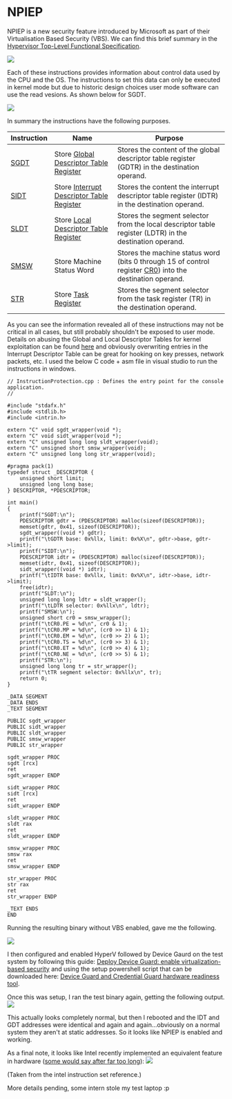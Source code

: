 # NPIEP

NPIEP is a new security feature introduced by Microsoft as part of their Virtualisation Based Security (VBS). We can find this brief summary in the [Hypervisor Top-Level Functional Specification](https://github.com/Microsoft/Virtualization-Documentation/raw/master/tlfs/Hypervisor%20Top%20Level%20Functional%20Specification%20v5.0b.pdf).

![](https://github.com/sam-b/windows_kernel_address_leaks/raw/master/notes/screenshots/npiep_definition.PNG)

Each of these instructions provides information about control data used by the CPU and the OS. The instructions to set this data can only be executed in kernel mode but due to historic design choices user mode software can use the read vesions. As shown below for SGDT.

![](https://github.com/sam-b/windows_kernel_address_leaks/raw/master/notes/screenshots/sgdt_definition.png)


In summary the instructions have the following purposes.

|Instruction|Name|Purpose|
|-----------|----|-------|
| [SGDT](http://x86.renejeschke.de/html/file_module_x86_id_290.html) | Store [Global Descriptor Table Register](http://wiki.osdev.org/Global_Descriptor_Table) | Stores the content of the global descriptor table register (GDTR) in the destination operand. |
| [SIDT](http://x86.renejeschke.de/html/file_module_x86_id_295.html) | Store [Interrupt Descriptor Table Register](http://wiki.osdev.org/Interrupt_Descriptor_Table) | Stores the content the interrupt descriptor table register (IDTR) in the destination operand. |
| [SLDT](http://x86.renejeschke.de/html/file_module_x86_id_296.html) | Store [Local Descriptor Table Register]() | Stores the segment selector from the local descriptor table register (LDTR) in the destination operand. |
| [SMSW](http://x86.renejeschke.de/html/file_module_x86_id_297.html) | Store Machine Status Word | Stores the machine status word (bits 0 through 15 of control register [CR0](http://wiki.osdev.org/CR0#CR0)) into the destination operand. |
| [STR](http://x86.renejeschke.de/html/file_module_x86_id_307.html) | Store [Task Register](http://wiki.osdev.org/Context_Switching#Hardware_Context_Switching) | Stores the segment selector from the task register (TR) in the destination operand. |

As you can see the information revealed all of these instructions may not be critical in all cases, but still probably shouldn't be exposed to user mode. Details on abusing the Global and Local Descriptor Tables for kernel exploitation can be found [here](http://vexillium.org/dl.php?call_gate_exploitation.pdf) and obviously overwriting entries in the Interrupt Descriptor Table can be great for hooking on key presses, network packets, etc. I used the below C code + asm file in visual studio to run the instructions in windows.

```
// InstructionProtection.cpp : Defines the entry point for the console application.
//

#include "stdafx.h"
#include <stdlib.h>
#include <intrin.h>

extern "C" void sgdt_wrapper(void *);
extern "C" void sidt_wrapper(void *);
extern "C" unsigned long long sldt_wrapper(void);
extern "C" unsigned short smsw_wrapper(void);
extern "C" unsigned long long str_wrapper(void);

#pragma pack(1)
typedef struct _DESCRIPTOR {
	unsigned short limit;
	unsigned long long base;
} DESCRIPTOR, *PDESCRIPTOR;

int main()
{
	printf("SGDT:\n");
	PDESCRIPTOR gdtr = (PDESCRIPTOR) malloc(sizeof(DESCRIPTOR));
	memset(gdtr, 0x41, sizeof(DESCRIPTOR));
	sgdt_wrapper((void *) gdtr);
	printf("\tGDTR base: 0x%llx, limit: 0x%X\n", gdtr->base, gdtr->limit);
	printf("SIDT:\n");
	PDESCRIPTOR idtr = (PDESCRIPTOR) malloc(sizeof(DESCRIPTOR));
	memset(idtr, 0x41, sizeof(DESCRIPTOR));
	sidt_wrapper((void *) idtr);
	printf("\tIDTR base: 0x%llx, limit: 0x%X\n", idtr->base, idtr->limit);
	free(idtr);
	printf("SLDT:\n");
	unsigned long long ldtr = sldt_wrapper();
	printf("\tLDTR selector: 0x%llx\n", ldtr);
	printf("SMSW:\n");
	unsigned short cr0 = smsw_wrapper();
	printf("\tCR0.PE = %d\n", cr0 & 1);
	printf("\tCR0.MP = %d\n", (cr0 >> 1) & 1);
	printf("\tCR0.EM = %d\n", (cr0 >> 2) & 1);
	printf("\tCR0.TS = %d\n", (cr0 >> 3) & 1);
	printf("\tCR0.ET = %d\n", (cr0 >> 4) & 1);
	printf("\tCR0.NE = %d\n", (cr0 >> 5) & 1);
	printf("STR:\n");
	unsigned long long tr = str_wrapper();
	printf("\tTR segment selector: 0x%llx\n", tr);
    return 0;
}
```


```
_DATA SEGMENT
_DATA ENDS
_TEXT SEGMENT

PUBLIC sgdt_wrapper
PUBLIC sidt_wrapper
PUBLIC sldt_wrapper
PUBLIC smsw_wrapper
PUBLIC str_wrapper

sgdt_wrapper PROC
sgdt [rcx]
ret
sgdt_wrapper ENDP

sidt_wrapper PROC
sidt [rcx]
ret
sidt_wrapper ENDP

sldt_wrapper PROC
sldt rax
ret
sldt_wrapper ENDP

smsw_wrapper PROC
smsw rax
ret
smsw_wrapper ENDP

str_wrapper PROC
str rax
ret
str_wrapper ENDP

_TEXT ENDS
END
```

Running the resulting binary without VBS enabled, gave me the following. 

![](https://github.com/sam-b/windows_kernel_address_leaks/raw/master/notes/screenshots/test_no_vbs.PNG)

I then configured and enabled HyperV followed by Device Gaurd on the test system by following this guide: [Deploy Device Guard: enable virtualization-based security](https://docs.microsoft.com/en-us/windows/device-security/device-guard/deploy-device-guard-enable-virtualization-based-security) and using the setup powershell script that can be downloaded here: [Device Guard and Credential Guard hardware readiness tool](https://www.microsoft.com/en-us/download/details.aspx?id=53337).

Once this was setup, I ran the test binary again, getting the following output.   
![](https://github.com/sam-b/windows_kernel_address_leaks/raw/master/notes/screenshots/test_vbs.PNG)

This actually looks completely normal, but then I rebooted and the IDT and GDT addresses were identical and again and again...obviously on a normal system they aren't at static addresses. So it looks like NPIEP is enabled and working.


As a final note, it looks like Intel recently implemented an equivalent feature in hardware ([some would say after far too long](http://www.os2museum.com/wp/better-late-than-never/)): 
![](https://github.com/sam-b/windows_kernel_address_leaks/raw/master/notes/screenshots/umip_definition.PNG)

(Taken from the intel instruction set reference.)

More details pending, some intern stole my test laptop :p 